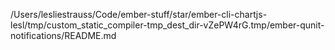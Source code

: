 /Users/lesliestrauss/Code/ember-stuff/star/ember-cli-chartjs-lesl/tmp/custom_static_compiler-tmp_dest_dir-vZePW4rG.tmp/ember-qunit-notifications/README.md